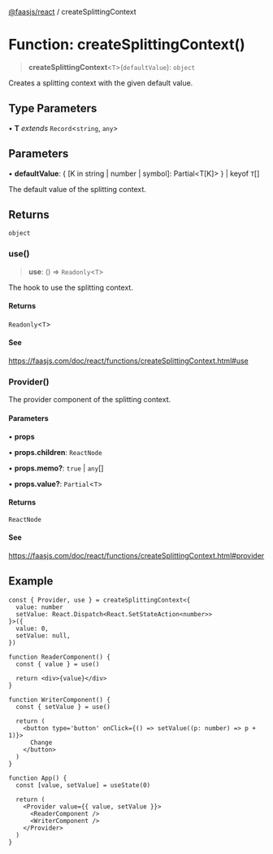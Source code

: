 [@faasjs/react](../README.md) / createSplittingContext

# Function: createSplittingContext()

> **createSplittingContext**\<`T`\>(`defaultValue`): `object`

Creates a splitting context with the given default value.

## Type Parameters

• **T** *extends* `Record`\<`string`, `any`\>

## Parameters

• **defaultValue**: \{ \[K in string \| number \| symbol\]: Partial\<T\[K\]\> \} \| keyof `T`[]

The default value of the splitting context.

## Returns

`object`

### use()

> **use**: () => `Readonly`\<`T`\>

The hook to use the splitting context.

#### Returns

`Readonly`\<`T`\>

#### See

https://faasjs.com/doc/react/functions/createSplittingContext.html#use

### Provider()

The provider component of the splitting context.

#### Parameters

• **props**

• **props.children**: `ReactNode`

• **props.memo?**: `true` \| `any`[]

• **props.value?**: `Partial`\<`T`\>

#### Returns

`ReactNode`

#### See

https://faasjs.com/doc/react/functions/createSplittingContext.html#provider

## Example

```tsx
const { Provider, use } = createSplittingContext<{
  value: number
  setValue: React.Dispatch<React.SetStateAction<number>>
}>({
  value: 0,
  setValue: null,
})

function ReaderComponent() {
  const { value } = use()

  return <div>{value}</div>
}

function WriterComponent() {
  const { setValue } = use()

  return (
    <button type='button' onClick={() => setValue((p: number) => p + 1)}>
      Change
    </button>
  )
}

function App() {
  const [value, setValue] = useState(0)

  return (
    <Provider value={{ value, setValue }}>
      <ReaderComponent />
      <WriterComponent />
    </Provider>
  )
}
```
